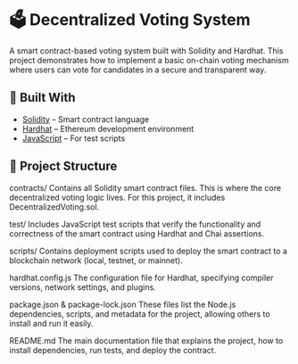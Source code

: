 # 🗳️ Decentralized Voting System

A smart contract-based voting system built with Solidity and Hardhat. This project demonstrates how to implement a basic on-chain voting mechanism where users can vote for candidates in a secure and transparent way.

## 🔧 Built With

- [Solidity](https://soliditylang.org/) – Smart contract language
- [Hardhat](https://hardhat.org/) – Ethereum development environment
- [JavaScript](https://developer.mozilla.org/en-US/docs/Web/JavaScript) – For test scripts

## 📁 Project Structure
contracts/
Contains all Solidity smart contract files. This is where the core decentralized voting logic lives. For this project, it includes DecentralizedVoting.sol.

test/
Includes JavaScript test scripts that verify the functionality and correctness of the smart contract using Hardhat and Chai assertions.

scripts/
Contains deployment scripts used to deploy the smart contract to a blockchain network (local, testnet, or mainnet).

hardhat.config.js
The configuration file for Hardhat, specifying compiler versions, network settings, and plugins.

package.json & package-lock.json
These files list the Node.js dependencies, scripts, and metadata for the project, allowing others to install and run it easily.

README.md
The main documentation file that explains the project, how to install dependencies, run tests, and deploy the contract.
